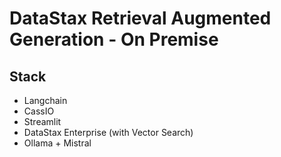 # DataStax Retrieval Augmented Generation - On Premise

## Stack

- Langchain
- CassIO
- Streamlit
- DataStax Enterprise (with Vector Search)
- Ollama + Mistral
